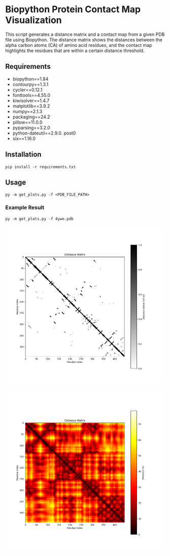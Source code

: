 # Biopython Protein Contact Map Visualization

This script generates a distance matrix and a contact map from a given PDB file using Biopython. The distance matrix shows the distances between the alpha carbon atoms (CA) of amino acid residues, and the contact map highlights the residues that are within a certain distance threshold.

## Requirements

- biopython==1.84
- contourpy==1.3.1
- cycler==0.12.1
- fonttools==4.55.0
- kiwisolver==1.4.7
- matplotlib==3.9.2
- numpy==2.1.3
- packaging==24.2
- pillow==11.0.0
- pyparsing==3.2.0
- python-dateutil==2.9.0.
post0
- six==1.16.0

## Installation

```
pip install -r requirements.txt
```

## Usage

```
py -m get_plots.py -f <PDB_FILE_PATH>
```

### Example Result

```
py -m get_plots.py -f 4ywo.pdb
```

![Distance Matrix](./.media/4YWO_contact_map_black.png)

![Distance Matrix](./.media/4YWO_distance_matrix_color.png)